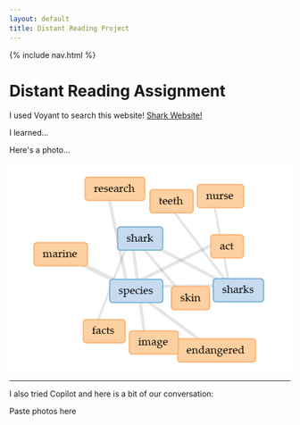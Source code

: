 ```yaml
---
layout: default
title: Distant Reading Project
---
```


{% include nav.html %}


# Distant Reading Assignment 

I used Voyant to search this website! [Shark Website!](https://www.fisheries.noaa.gov/feature-story/12-shark-facts-may-surprise-you)

I learned...

Here's a photo...

![Shark words from Voyant - research, teeth, nurse, marine, shark, act, species, skin, sharks, facts, image, endangered](shark.png)


---

I also tried Copilot and here is a bit of our conversation:

Paste photos here

